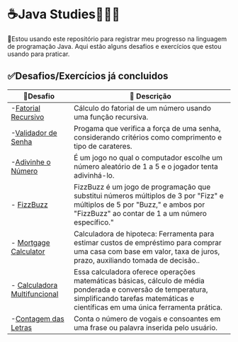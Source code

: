 # ☕Java Studies👩🏻‍💻


 🌟Estou usando este repositório para registrar meu progresso na linguagem de programação Java. Aqui estão alguns desafios e exercícios que estou usando para praticar.




## ✅Desafios/Exercícios já concluidos

| 📍Desafio                                                                                                         | 📝 Descrição                                                                                                                                                                                    | 
|-------------------------------------------------------------------------------------------------------------------|-------------------------------------------------------------------------------------------------------------------------------------------------------------------------------------------------|
| -[Fatorial Recursivo](https://github.com/keniareis/Java-Studies/blob/main/fatorialRecursivo.java) | Cálculo do fatorial de um número usando uma função recursiva.                                                                                                                                   |
| -[Validador de Senha](https://github.com/keniareis/Java-Studies/blob/main/ValidadorSenha/Aplication/Program.java) | Progama que verifica a força de uma senha, considerando critérios como comprimento e tipo de carateres.                                                                                         |
| -[Adivinhe o Número](https://github.com/keniareis/Java-Studies/blob/main/AdivinheNumero/application/Program.java)             | É um jogo no qual o computador escolhe um número aleatório de 1 a 5 e o jogador tenta adivinhá-lo.                                                                                              |
| - [FizzBuzz](https://github.com/keniareis/Java-Studies/blob/main/SimpleFizzBuzz.java)                             | FizzBuzz é um jogo de programação que substitui números múltiplos de 3 por "Fizz" e múltiplos de 5 por "Buzz," e ambos por "FizzBuzz" ao contar de 1 a um número específico."                   |
| - [Mortgage Calculator](https://github.com/keniareis/Java-Studies/blob/main/Mortgage_Calculator.java)             | Calculadora de hipoteca: Ferramenta para estimar custos de empréstimo para comprar uma casa com base em valor, taxa de juros, prazo, auxiliando tomada de decisão..                             |
| - [Calculadora Multifuncional](https://github.com/keniareis/Java-Studies/blob/main/Calculadora/application/Calculadora.java)              | Essa calculadora oferece operações matemáticas básicas, cálculo de média ponderada e conversão de temperatura, simplificando tarefas matemáticas e científicas em uma única ferramenta prática. |
| -[Contagem das Letras](https://github.com/keniareis/Java-Studies/blob/main/Letras.java)                           | Conta o número de vogais e consoantes em uma frase ou palavra inserida pelo usuário.                                                                                                            |




